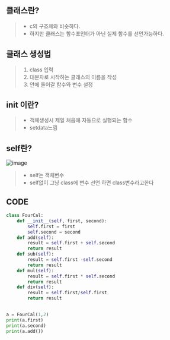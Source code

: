 ## 클래스란?
> * c의 구조체와 비슷하다.
> * 하지만 클래스는 함수포인터가 아닌 실제 함수를 선언가능하다. 

## 클래스 생성법
> 1. class 입력
> 2. 대문자로 시작하는 클래스의 이름을 작성
> 3. 안에 들어갈 함수와 변수 설정

## __init__ 이란?
> * 객체생성시 제일 처음에 자동으로 실행되는 함수
> * setdata느낌

## self란?
![image](https://user-images.githubusercontent.com/79188587/168473761-3b08ffcd-e639-4c8b-a7e8-aae42c0e70f2.png)
> * self는 객체변수
> * self없이 그냥 class에 변수 선언 하면 class변수라고한다

## CODE
```py
class FourCal:
    def __init__(self, first, second):
        self.first = first
        self.second = second
    def add(self):
        result = self.first + self.second
        return result
    def sub(self):
        result = self.first -self.second
        return result
    def mul(self):
        result = self.first * self.second
        return result
    def div(self):
        result = self.first/self.first
        return result
        

a = FourCal(1,2)
print(a.first)
print(a.second)
print(a.add())
```
